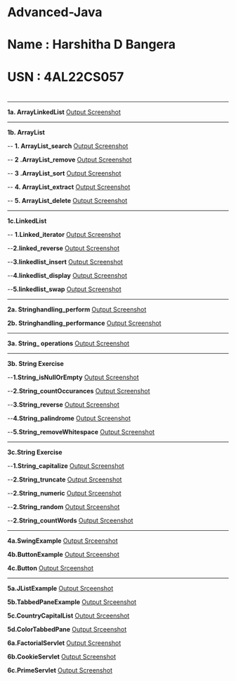 # Advanced-Java
# Name : Harshitha D Bangera
# USN : 4AL22CS057
#
#

---

**1a. ArrayLinkedList** 
[Output Screenshot](https://github.com/harshitha-dbangeraa035/Advanced-Java/blob/main/ArraylistLinkedlistdemo/ArrayLinkedList.png)<br>

---
**1b. ArrayList**

-- **1. ArrayList_search** 
[Output Screenshot](https://github.com/harshitha-dbangeraa035/Advanced-Java/blob/main/ArraylistLinkedlistdemo/ArrayList_search.png)<br>



-- **2 .ArrayList_remove**
[Output Screenshot](https://github.com/harshitha-dbangeraa035/Advanced-Java/blob/main/ArraylistLinkedlistdemo/ArrayList_remove.png)<br>


-- **3 .ArrayList_sort**
[Output Screenshot](https://github.com/harshitha-dbangeraa035/Advanced-Java/blob/main/ArraylistLinkedlistdemo/Arraylist_sort.png)<br>


-- **4. ArrayList_extract**
[Output Screenshot](https://github.com/harshitha-dbangeraa035/Advanced-Java/blob/main/ArraylistLinkedlistdemo/Arraylist_extract.png)<br>


-- **5. ArrayList_delete**
[Output Screenshot](https://github.com/harshitha-dbangeraa035/Advanced-Java/blob/main/ArraylistLinkedlistdemo/Arraylist_delete.png)<br>

---
**1c.LinkedList**

-- **1.Linked_iterator**
[Output Screenshot](https://github.com/harshitha-dbangeraa035/Advanced-Java/blob/main/ArraylistLinkedlistdemo/linked%20list_iterator.png)<br>


--**2.linked_reverse**
[Output Screenshot](https://github.com/harshitha-dbangeraa035/Advanced-Java/blob/main/ArraylistLinkedlistdemo/linked_reverse.png)<br>

--**3.linkedlist_insert**
[Output Screenshot](https://github.com/harshitha-dbangeraa035/Advanced-Java/blob/main/ArraylistLinkedlistdemo/linkedlist_insert.png)<br>

--**4.linkedlist_display**
[Output Screenshot](https://github.com/harshitha-dbangeraa035/Advanced-Java/blob/main/ArraylistLinkedlistdemo/linkedlist_display.png)<br>

--**5.linkedlist_swap**
[Output Screenshot](https://github.com/harshitha-dbangeraa035/Advanced-Java/blob/main/ArraylistLinkedlistdemo/linkedlist_swap.png)<br>

---
**2a. Stringhandling_perform** 
[Output Screenshot](https://github.com/harshitha-dbangeraa035/Advanced-Java/blob/main/Stringhandling/Stringhandling_perform.png)<br>


**2b. Stringhandling_performance**
[Output Screenshot](https://github.com/harshitha-dbangeraa035/Advanced-Java/blob/main/Stringhandling/Stringhandling_performance.png)<br>

---
**3a. String_ operations** 
[Output Screenshot](https://github.com/harshitha-dbangeraa035/Advanced-Java/blob/main/String/String_%20operations.png)<br>

---
**3b. String Exercise** 

--**1.String_isNullOrEmpty**
[Output Screenshot](https://github.com/harshitha-dbangeraa035/Advanced-Java/blob/main/String/String_isNullOrEmpty.png)<br>

--**2.String_countOccurances**
[Output Screenshot](https://github.com/harshitha-dbangeraa035/Advanced-Java/blob/main/String/String_countOccurrences.png)<br>

--**3.String_reverse**
[Output Screenshot](https://github.com/harshitha-dbangeraa035/Advanced-Java/blob/main/String/String_reverse.png)<br>

--**4.String_palindrome**
[Output Screenshot](https://github.com/harshitha-dbangeraa035/Advanced-Java/blob/main/String/String_palindrome.png)<br>

--**5.String_removeWhitespace**
[Output Screenshot](https://github.com/harshitha-dbangeraa035/Advanced-Java/blob/main/String/String_removeWhitespace.png)<br>

---
**3c.String Exercise**

--**1.String_capitalize**
[Output Screenshot](https://github.com/harshitha-dbangeraa035/Advanced-Java/blob/main/String/String_capitalize.png)<br>

--**2.String_truncate**
[Output Srceenshot](https://github.com/harshitha-dbangeraa035/Advanced-Java/blob/main/String/String_truncate.png)<br>

--**2.String_numeric**
[Output Srceenshot](https://github.com/harshitha-dbangeraa035/Advanced-Java/blob/main/String/String_numeric.png)<br>

--**2.String_random**
[Output Srceenshot](https://github.com/harshitha-dbangeraa035/Advanced-Java/blob/main/String/String_random.png)<br>

--**2.String_countWords**
[Output Srceenshot](https://github.com/harshitha-dbangeraa035/Advanced-Java/blob/main/String/String_countWords.png)<br>

---
**4a.SwingExample**
[Output Srceenshot](https://github.com/harshitha-dbangeraa035/Advanced-Java/blob/main/Swing/SwingExample.png)<br>


 **4b.ButtonExample**
 [Output Srceenshot](https://github.com/harshitha-dbangeraa035/Advanced-Java/blob/main/Swing/ButtonExample.png)<br>



 **4c.Button**
 [Output Srceenshot](https://github.com/harshitha-dbangeraa035/Advanced-Java/blob/main/Swing/Button.png)<br>

 ---

 **5a.JListExample**
 [Output Srceenshot](https://github.com/harshitha-dbangeraa035/Advanced-Java/blob/main/SwingComponents/JListExample.png)<br>


 **5b.TabbedPaneExample**
 [Output Srceenshot](https://github.com/harshitha-dbangeraa035/Advanced-Java/blob/main/SwingComponents/TabbedPaneExample.png)<br>

 
 **5c.CountryCapitalList**
 [Output Srceenshot](https://github.com/harshitha-dbangeraa035/Advanced-Java/blob/main/SwingComponents/CountryCapitalList.png)<br>

 
 **5d.ColorTabbedPane**
 [Output Srceenshot](https://github.com/harshitha-dbangeraa035/Advanced-Java/blob/main/SwingComponents/ColorTabbedPane.png)<br>
 
 **6a.FactorialServlet**
 [Output Screenshot](https://github.com/harshitha-dbangeraa035/Advanced-Java/blob/main/Program6_Servlet/FactorialServlet/FactorialServlet.png)<br>

  **6b.CookieServlet**
 [Output Screenshot](https://github.com/harshitha-dbangeraa035/Advanced-Java/blob/main/Program6_Servlet/CookieServlet/CookieServlet.png)<br>

  **6c.PrimeServlet**
 [Output Screenshot](https://github.com/harshitha-dbangeraa035/Advanced-Java/blob/main/Program6_Servlet/PrimeServlet/PrimeServlet.png)<br>
 









